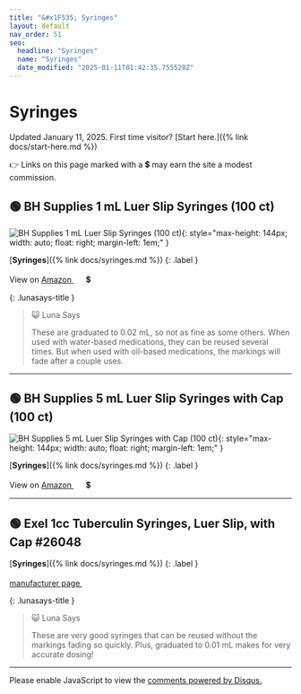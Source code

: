 ```yaml
---
title: "&#x1F535; Syringes"
layout: default
nav_order: 51
seo:
  headline: "Syringes"
  name: "Syringes"
  date_modified: "2025-01-11T01:42:35.755528Z"
---
```


# Syringes

Updated January 11, 2025.
First time visitor? [Start here.]({% link docs/start-here.md %})

&#x1F449; Links on this page marked with a &#x1f4b2; may earn the site a modest commission.



## &#x1F7E2; BH Supplies 1 mL Luer Slip Syringes (100 ct)

![BH Supplies 1 mL Luer Slip Syringes (100 ct)](https://bhmedicalsupplies.com/cdn/shop/files/B07BQDRDC2.MAIN_720x@2x.jpg){: style="max-height: 144px; width: auto; float: right; margin-left: 1em;" }

[**Syringes**]({% link docs/syringes.md %})
{: .label }

View on <a href="https://www.amazon.com/dp/B07BQDRDC2/ref=nosim?tag=ckdcatsupplies-20" class="external" target="_blank">Amazon&nbsp;<svg width="18" height="18" viewBox="0 0 24 24"><use xlink:href="#svg-external-link"></use></svg></a> &#x1f4b2;

{: .lunasays-title }
> &#x1F63A; Luna Says
>
> These are graduated to 0.02 mL, so not as fine as some others. When used with water-based medications, they can be reused several times. But when used with oil-based medications, the markings will fade after a couple uses.

* * *



## &#x1F7E2; BH Supplies 5 mL Luer Slip Syringes with Cap (100 ct)

![BH Supplies 5 mL Luer Slip Syringes with Cap (100 ct)](https://bhmedicalsupplies.com/cdn/shop/files/5mL_LSCAP_720x@2x.png){: style="max-height: 144px; width: auto; float: right; margin-left: 1em;" }

[**Syringes**]({% link docs/syringes.md %})
{: .label }

View on <a href="https://www.amazon.com/dp/B08B7DVLY1/ref=nosim?tag=ckdcatsupplies-20" class="external" target="_blank">Amazon&nbsp;<svg width="18" height="18" viewBox="0 0 24 24"><use xlink:href="#svg-external-link"></use></svg></a> &#x1f4b2;

* * *



## &#x1F7E2; Exel 1cc Tuberculin Syringes, Luer Slip, with Cap #26048

[**Syringes**]({% link docs/syringes.md %})
{: .label }

 <a href="https://exelint.com/products/human-products/syringes/1cc-tuberculin-syringes" class="external" target="_blank">manufacturer page&nbsp;<svg width="18" height="18" viewBox="0 0 24 24"><use xlink:href="#svg-external-link"></use></svg></a>

{: .lunasays-title }
> &#x1F63A; Luna Says
>
> These are very good syringes that can be reused without the markings fading so quickly. Plus, graduated to 0.01 mL makes for very accurate dosing!

* * *

<div id="disqus_thread"></div>
<script>
    var disqus_config = function () {
      this.page.url = '{{ page.url | absolute_url }}';
      this.page.identifier = '{{ page.url | absolute_url }}';
    };
    (function() {
    var d = document, s = d.createElement('script');
    s.src = 'https://ckdcatsupplies.disqus.com/embed.js';
    s.setAttribute('data-timestamp', +new Date());
    (d.head || d.body).appendChild(s);
    })();
</script>
<noscript>Please enable JavaScript to view the <a href="https://disqus.com/?ref_noscript">comments powered by Disqus.</a></noscript>

<!-- Updated 2025-01-11 01:42:35.755528Z -->
